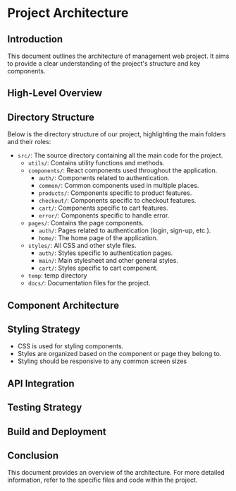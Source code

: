 # Project Architecture

## Introduction

This document outlines the architecture of management web project. It aims to provide a clear understanding of the project's structure and key components.

## High-Level Overview


## Directory Structure

Below is the directory structure of our project, highlighting the main folders and their roles:

- `src/`: The source directory containing all the main code for the project.
    - `utils/`: Contains utility functions and methods.
    - `components/`: React components used throughout the application.
        - `auth/`: Components related to authentication.
        - `common/`: Common components used in multiple places.
        - `products/`: Components specific to product features.
        - `checkout/`: Components specific to checkout features.
        - `cart/`: Components specific to cart features.
        - `error/`: Components specific to handle error.
    - `pages/`: Contains the page components.
        - `auth/`: Pages related to authentication (login, sign-up, etc.).
        - `home/`: The home page of the application.
    - `styles/`: All CSS and other style files.
        - `auth/`: Styles specific to authentication pages.
        - `main/`: Main stylesheet and other general styles.
        - `cart/`: Styles specific to cart component.
    - `temp`: temp directory
    - `docs/`: Documentation files for the project.

## Component Architecture


## Styling Strategy

- CSS is used for styling components.
- Styles are organized based on the component or page they belong to.
- Styling should be responsive to any common screen sizes

## API Integration


## Testing Strategy


## Build and Deployment


## Conclusion

This document provides an overview of the architecture. For more detailed information, refer to the specific files and code within the project.
